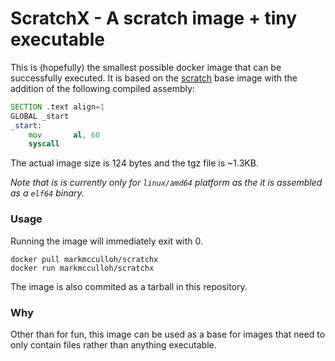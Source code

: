 # ScratchX - A scratch image + tiny executable

This is (hopefully) the smallest possible docker image that can be successfully executed.
It is based on the [scratch](https://hub.docker.com/_/scratch) base image with the addition of the following compiled assembly:

```asm
SECTION .text align=1
GLOBAL _start
_start:
    mov       al, 60
    syscall
```

The actual image size is 124 bytes and the tgz file is ~1.3KB.

*Note that is is currently only for `linux/amd64` platform as the it is assembled as a `elf64` binary.*

### Usage

Running the image will immediately exit with 0.

```shell
docker pull markmcculloh/scratchx
docker run markmcculloh/scratchx
```

The image is also commited as a tarball in this repository.

### Why

Other than for fun, this image can be used as a base for images that need to only contain files rather than anything executable.
